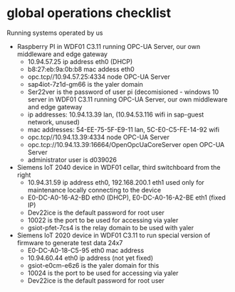 # global operations checklist

Running systems operated by us

- Raspberry PI in WDF01 C3.11 running OPC-UA Server, our own middleware and edge gateway
	- 10.94.57.25 ip address eth0 (DHCP)
	- b8:27:eb:9a:0b:b8 mac addess eth0 
	- opc.tcp//10.94.57.25:4334 node OPC-UA Server
    - sap4iot-7z1d-gm66 is the yaler domain
	- Ser22ver is the password of user pi
(decomisioned - windows 10 server in WDF01 C3.11 running OPC-UA Server, our own middleware and edge gateway
	- ip addresses: 10.94.13.39 lan, (10.94.53.116 wifi in sap-guest network, unused)
	- mac addresses: 54-EE-75-5F-E9-11 lan, 5C-E0-C5-FE-14-92 wifi
	- opc.tcp//10.94.13.39:4334 node OPC-UA Server
	- opc.tcp://10.94.13.39:16664/OpenOpcUaCoreServer open OPC-UA Server
	- administrator user is d039026
- Siemens IoT 2040 device in WDF01 cellar, third switchboard from the right
	- 10.94.31.59 ip address eth0, 192.168.200.1 eth1 used only for maintenance locally connecting to the device
	- E0-DC-A0-16-A2-BD	eth0 (DHCP), E0-DC-A0-16-A2-BE eth1 (fixed IP)
	- Dev22ice is the default password for root user
	- 10022 is the port to be used for accessing via yaler
	- gsiot-pfet-7cs4 is the relay domain to be used with yaler
- Siemens IoT 2020 device in WDF01 C3.11 to run special version of firmware to generate test data 24x7
	- E0-DC-A0-18-C5-95 eth0 mac address
	- 10.94.60.44 eth0 ip address (not yet fixed)
	- gsiot-e0cm-e6z6 is the yaler domain for this
	- 10024 is the port to be used for accessing via yaler
	- Dev22ice is the default password for root user